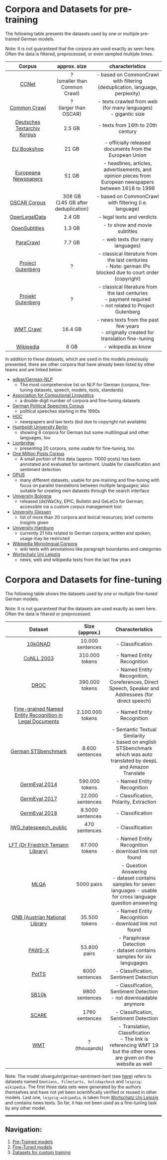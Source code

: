 # Corpora and Datasets for pre-training
The following table presents the datasets used by one or multiple pre-trained German models. 

Note: It is not guaranteed that the corpora are used exactly as seen here.
Often the data is filtered, preprocessed, or even sampled multiple times.

|                                      Corpus                                     |               approx. size               |                                                 characteristics                                                |
|:-------------------------------------------------------------------------------:|:----------------------------------------:|:--------------------------------------------------------------------------------------------------------------:|
| [CCNet](https://github.com/facebookresearch/cc_net)                             |    ? <br> (smaller than Common Crawl)    | - based on CommonCrawl with filtering (deduplication, language, perplexity)                                    |
| [Common Crawl](https://www.projekt-gutenberg.org/index.html)                    |        ? <br> (larger than OSCAR)        | - texts crawled from web (for many languages) <br> - gigantic size                                             |
| [Deutsches Textarchiv Korpus](https://www.deutschestextarchiv.de/download)      |                  2.5 GB                  | - texts from 16th to 20th century                                                                              |
| [EU Bookshop](http://opus.nlpl.eu/EUbookshop.php)                               |                   21 GB                  | - officially released documents from the European Union                                                        |
| [Europeana Newspapers](http://www.europeana-newspapers.eu/)                     |                   51 GB                  | - headlines, articles, advertisements, and opinion pieces  from European newspapers between 1618 to 1996       |
| [OSCAR Corpus](https://oscar-corpus.com/)                                       | 308 GB <br> (145 GB after deduplication) | - based on CommonCrawl with filtering (i.e. language)                                                          |
| [OpenLegalData](https://de.openlegaldata.io/pages/api/)                         |                  2.4 GB                  | - legal texts and verdicts                                                                                     |
| [OpenSubtitles](http://opus.nlpl.eu/OpenSubtitles2018.php)                      |                  1.3 GB                  | - tv show and movie subtitles                                                                                  |
| [ParaCrawl](https://paracrawl.eu/)                                              |                  7.7 GB                  | - web texts (for many languages)                                                                               |
| [Project Gutenberg](http://gutenberg.org)                                       |                     ?                    | - classical literature from the last centuries <br> - Note: german IPs blocked due to court order (copyright)  |
| [Projekt Gutenberg](https://www.projekt-gutenberg.org/index.html)               |                     ?                    | - classical literature from the last centuries <br> - payment required <br> - not related to Project Gutenberg |
| [WMT Crawl](http://data.statmt.org/news-crawl/de/)                              |                  16.4 GB                 | - news texts from the past few years <br> - originally created for translation fine-tuning                     |
| [Wikipedia](https://de.wikipedia.org/wiki/Wikipedia:Technik/Datenbank/Download) |                   6 GB                   | - wikipedia as know                                                                                            |

In addition to these datasets, which are used in the models previously presented, there are other 
corpora that have already been listed by other teams and are linked below:
 - [adbar/German-NLP](https://github.com/adbar/German-NLP)
   - The most comprehensive list on NLP for German (corpora, fine-tuning datasets, speech, models, tools, standards)
 - [Association for Computional Linguistics](https://aclweb.org/aclwiki/Resources_for_German)
   - a double-digit number of corpora and fine-tuning datasets 
 - [German Political Speeches Corpus](http://adrien.barbaresi.eu/corpora/speeches/#description)
   - political speeches starting in the 1990s
 - [HGC](https://www.ims.uni-stuttgart.de/en/research/resources/corpora/hgc/)
   - newspapers and law texts (but due to copyright not available)
 - [Humboldt University Berlin](https://www.linguistik.hu-berlin.de/de/institut/professuren/korpuslinguistik/links/korpora_links#deutsch)
   - showing 6 corpora for German but some multilingual and other languages, too
 - [Lionbridge](https://lionbridge.ai/datasets/20-best-german-language-datasets-for-machine-learning/)
   - presenting 20 corpora, some usable for fine-tuning, too
 - [One Million Posts Corpus](https://ofai.github.io/million-post-corpus/)
   - A small portion of this data (approx. 11000 posts) has been annotated and evaluated for sentiment.
     Usable for classification and sentiment detection.
 - [OPUS](http://opus.nlpl.eu/)
   - many different datasets, usable for pre-training and fine-tuning with focus on parallel translations between 
   multiple languages; also suitable for creating own datasets through the search interface 
 - [University Bologna](https://corpora.dipintra.it/)
   - released (de)WaCky, EPIC, Bulletin and GeLeCo for German; accessible via a custom corpus management tool
 - [University Giessen](https://www.uni-giessen.de/fbz/zmi/das-zmi/digitalhumanities/corpora)
   - list of more than 20 corpora and lexical resources; brief contents insights given
 - [University Hamburg](https://corpora.uni-hamburg.de/hzsk/en/repository-search?textQuery=&facetQuery=subjectLanguageNameOriginal%3A"German")
   - currently 21 hits related to German corpora; written and spoken; usage may be restricted
 - [Wikipedia Monolingual Corpora](https://linguatools.org/tools/corpora/wikipedia-monolingual-corpora/)
   - wiki texts with annotations like paragraph boundaries and categories
 - [Wortschatz Uni Leipzig](https://wortschatz.uni-leipzig.de/de/download/german)
   - news, web and wikipedia texts from the last few years

# Corpora and Datasets for fine-tuning
The following table shows the datasets used by one or multiple fine-tuned German models. 

Note: It is not guaranteed that the datasets are used exactly as seen here. Often the data is filtered or preprocessed.

|                                                        Dataset                                                       |   Size (approx.)   |                                                       Characteristics                                                      |
|:--------------------------------------------------------------------------------------------------------------------:|:------------------:|:--------------------------------------------------------------------------------------------------------------------------:|
| [10kGNAD](https://tblock.github.io/10kGNAD/)                                                                         | 10.000 sentences   | - Classification                                                                                                           |
| [CoNLL 2003](https://www.aclweb.org/anthology/W03-0419.pdf)                                                          | 310.000 tokens     | - Named Entity Recognition                                                                                                 |
| [DROC](https://gitlab2.informatik.uni-wuerzburg.de/kallimachos/DROC-Release)                                         | 390.000 tokens     | - Named Entity Recognition, Coreferences, Direct Speech, Speaker and Addressees (for direct speech)                        |
| [Fine-grained Named Entity Recognition in Legal Documents](https://github.com/elenanereiss/Legal-Entity-Recognition) | 2.100.000 tokens   | - Named Entity Recognition                                                                                                 |
| [German STSbenchmark](https://github.com/t-systems-on-site-services-gmbh/german-STSbenchmark)                        | 8.600 sentences    | - Semantic Textual Similarity <br> - based on english STSbenchmark which was auto translated by deepL and Amazon Translate |
| [GermEval 2014](https://sites.google.com/site/germeval2014ner/data)                                                  | 590.000 tokens     | - Named Entity Recognition                                                                                                 |
| [GermEval 2017](https://sites.google.com/view/germeval2017-absa/home)                                                | 22.000 sentences   | - Classification, Polarity, Extraction                                                                                     |
| [GermEval 2018](https://projects.fzai.h-da.de/iggsa/)                                                                | 8.5000 sentences   | - Classification                                                                                                           |
| [IWG_hatespeech_public](https://github.com/UCSM-DUE/IWG_hatespeech_public)                                           | 470 sentences      | - Classification <br>                                                                                                      |
| [LFT (Dr Friedrich Temann Library)](https://www.google.com/search?q=LFT+friedrich+temann+dataset)                    | 87.000 tokens      | - Named Entity Recognition <br> - download link not found                                                                  |
| [MLQA](https://github.com/facebookresearch/MLQA)                                                                     | 5000 pairs         | - Question Answering <br> - dataset contains samples for seven languages - usable for cross language question answering    |
| [ONB (Austrian National Library](https://www.google.com/search?q=ONB+austrian+national+library+dataset)              | 35.500 tokens      | - Named Entity Recognition <br> - download link not found                                                                  |
| [PAWS-X](https://github.com/google-research-datasets/paws/tree/master/pawsx)                                         | 53.800 pairs       | - Paraphrase Detection <br> - dataset contains samples for six langugages                                                  |
| [PotTS](https://github.com/WladimirSidorenko/PotTS)                                                                  | 8000 sentences     | - Classification, Sentiment Detection <br>                                                                                 |
| [SB10k](https://spinningbytes.com/announcement/release-of-sentiment-corpus-deutsch-sb-10k/)                          | 9800 sentences     | - Classification, Sentiment Detection <br> - not downloadable anymore                                                      |
| [SCARE](https://www.romanklinger.de/scare/)                                                                          | 1760 sentences     | - Classification, Sentiment Detection                                                                                      |
| [WMT](http://www.statmt.org/wmt19/)                                                                                  | ? <br> (thousands) | - Translation, Classification <br> - The link is referencing WMT 19 but the other ones are given on the website as well    |

Note: The model oliverguhr/german-sentiment-bert (see [here](models_finetuning.md)) refers to datasets named 
`Emotions, Filmstarts, holidaycheck` and `leipzig-wikipedia`. The first three data sets were generated by the authors 
themselves and have not yet been scientifically verified or reused in other models. Last one, `leipzig-wikipedia`,
is taken from [Wortschatz Uni Leipzig](https://wortschatz.uni-leipzig.de/de/download/german) and contains news
texts. So far, it has not been used as a fine-tuning task by any other model.

<hr style="border:2px solid gray"> </hr>

## Navigation:

1. [Pre-Trained models](models_pretraining.md)
2. [Fine-Tuned models](models_finetuning.md)
3. [Datasets for custom training](models_datasets.md)
